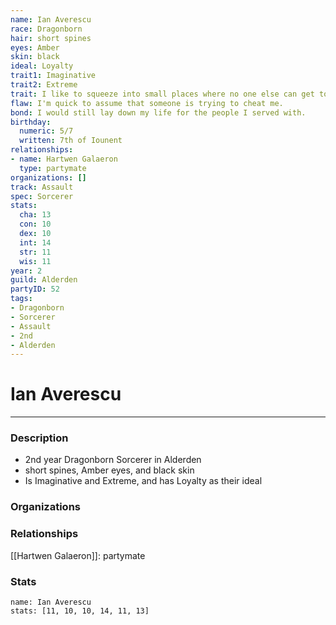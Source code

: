 ```yaml
---
name: Ian Averescu
race: Dragonborn
hair: short spines
eyes: Amber
skin: black
ideal: Loyalty
trait1: Imaginative
trait2: Extreme
trait: I like to squeeze into small places where no one else can get to me.
flaw: I'm quick to assume that someone is trying to cheat me.
bond: I would still lay down my life for the people I served with.
birthday:
  numeric: 5/7
  written: 7th of Iounent
relationships:
- name: Hartwen Galaeron
  type: partymate
organizations: []
track: Assault
spec: Sorcerer
stats:
  cha: 13
  con: 10
  dex: 10
  int: 14
  str: 11
  wis: 11
year: 2
guild: Alderden
partyID: 52
tags:
- Dragonborn
- Sorcerer
- Assault
- 2nd
- Alderden
---
```

# Ian Averescu
---
### Description
- 2nd year Dragonborn Sorcerer in Alderden
- short spines, Amber eyes, and black skin
- Is Imaginative and Extreme, and has Loyalty as their ideal

### Organizations
### Relationships
[[Hartwen Galaeron]]: partymate
### Stats
```statblock
name: Ian Averescu
stats: [11, 10, 10, 14, 11, 13]
```